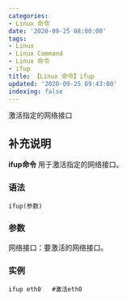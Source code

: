 ```yaml
---
categories:
- Linux 命令
date: '2020-09-25 08:00:00'
tags:
- Linux
- Linux Command
- Linux 命令
- ifup
title: 【Linux 命令】ifup
updated: '2020-09-25 09:43:00'
indexing: false
---
```


激活指定的网络接口

## 补充说明

**ifup命令** 用于激活指定的网络接口。

###  语法

```shell
ifup(参数)
```

###  参数

网络接口：要激活的网络接口。

###  实例

```shell
ifup eth0   #激活eth0
```


<!-- Linux命令行搜索引擎：https://jaywcjlove.github.io/linux-command/ -->
